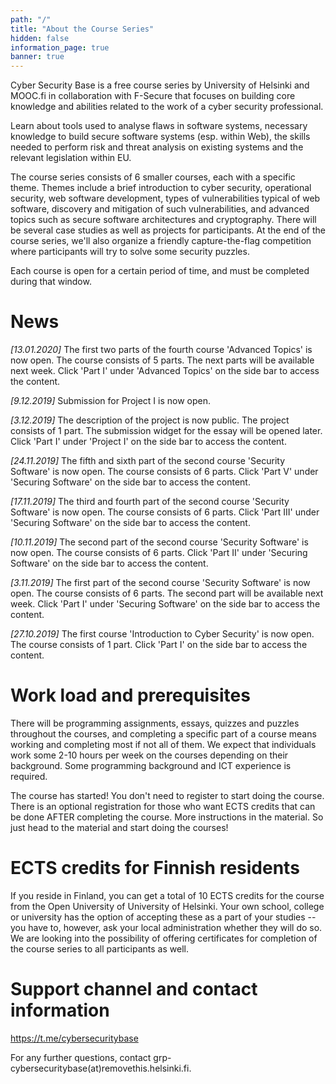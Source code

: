 ```yaml
---
path: "/"
title: "About the Course Series"
hidden: false
information_page: true
banner: true
---
```


Cyber Security Base is a free course series by University of Helsinki and MOOC.fi in collaboration with F-Secure that focuses on building core knowledge and abilities related to the work of a cyber security professional.

Learn about tools used to analyse flaws in software systems, necessary knowledge to build secure software systems (esp. within Web), the skills needed to perform risk and threat analysis on existing systems and the relevant legislation within EU.

The course series consists of 6 smaller courses, each with a specific theme. Themes include a brief introduction to cyber security, operational security, web software development, types of vulnerabilities typical of web software, discovery and mitigation of such vulnerabilities, and advanced topics such as secure software architectures and cryptography. There will be several case studies as well as projects for participants. At the end of the course series, we'll also organize a friendly capture-the-flag competition where participants will try to solve some security puzzles.

Each course is open for a certain period of time, and must be completed during that window.

# News

_[13.01.2020]_ The first two parts of the fourth course 'Advanced Topics' is now open.
The course consists of 5 parts. The next parts will be available next week.
Click 'Part I' under 'Advanced Topics' on the side bar to access the content.

_[9.12.2019]_ Submission for Project I is now open.

_[3.12.2019]_ The description of the project is now public.  The project
consists of 1 part.  The submission widget for the essay will be opened later.
Click 'Part I' under 'Project I' on the side bar to access the content.

_[24.11.2019]_ The fifth and sixth part of the second course 'Security Software' is now open.
The course consists of 6 parts. 
Click 'Part V' under 'Securing Software' on the side bar to access the content.

_[17.11.2019]_ The third and fourth part of the second course 'Security Software' is now open.
The course consists of 6 parts. 
Click 'Part III' under 'Securing Software' on the side bar to access the content.

_[10.11.2019]_ The second part of the second course 'Security Software' is now open.
The course consists of 6 parts. 
Click 'Part II' under 'Securing Software' on the side bar to access the content.


_[3.11.2019]_ The first part of the second course 'Security Software' is now open.
The course consists of 6 parts. The second part will be available next week.
Click 'Part I' under 'Securing Software' on the side bar to access the content.

_[27.10.2019]_ The first course 'Introduction to Cyber Security' is now open.
The course consists of 1 part. Click 'Part I' on the side bar to access the content.

# Work load and prerequisites

There will be programming assignments, essays, quizzes and puzzles throughout the courses, and completing a specific part of a course means working and completing most if not all of them. We expect that individuals work some 2-10 hours per week on the courses depending on their background. Some programming background and ICT experience is required.

The course has started! You don't need to register to start doing the course. There is an optional registration for those who want ECTS credits that can be done AFTER completing the course. More instructions in the material. So just head to the material and start doing the courses!

# ECTS credits for Finnish residents

If you reside in Finland, you can get a total of 10 ECTS credits for the course from the Open University of University of Helsinki. Your own school, college or university has the option of accepting these as a part of your studies -- you have to, however, ask your local administration whether they will do so. We are looking into the possibility of offering certificates for completion of the course series to all participants as well.

# Support channel and contact information

https://t.me/cybersecuritybase

For any further questions, contact grp-cybersecuritybase(at)removethis.helsinki.fi.
